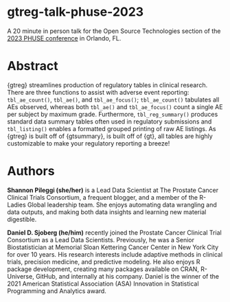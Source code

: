 # gtreg-talk-phuse-2023

A 20 minute in person talk for the Open Source Technologies section of the [2023 PHUSE conference](https://www.phuse-events.org/attend/frontend/reg/thome.csp?pageID=9346&ef_sel_menu=876&eventID=18) in Orlando, FL.

# Abstract

{gtreg} streamlines production of regulatory tables in clinical research. There are three functions to assist with adverse event reporting: `tbl_ae_count()`, `tbl_ae()`, and `tbl_ae_focus()`; `tbl_ae_count()` tabulates all AEs observed, whereas both `tbl_ae()` and `tbl_ae_focus()` count a single AE per subject by maximum grade. Furthermore, `tbl_reg_summary()` produces standard data summary tables often used in regulatory submissions and `tbl_listing()` enables a formatted grouped printing of raw AE listings. As {gtreg} is built off of {gtsummary}, is built off of {gt}, all tables are highly customizable to make your regulatory reporting a breeze!  



# Authors

**Shannon Pileggi (she/her)** is a Lead Data Scientist at The Prostate Cancer Clinical Trials Consortium, a frequent blogger, and a member of the R-Ladies Global leadership team. She enjoys automating data wrangling and data outputs, and making both data insights and learning new material digestible.

**Daniel D. Sjoberg (he/him)** recently joined the Prostate Cancer Clinical Trial Consortium as a Lead Data Scientists. Previously, he was a Senior Biostatistician at Memorial Sloan Kettering Cancer Center in New York City for over 10 years. His research interests include adaptive methods in clinical trials, precision medicine, and predictive modeling. He also enjoys R package development, creating many packages available on CRAN, R-Universe, GitHub, and internally at his company. Daniel is the winner of the 2021 American Statistical Association (ASA) Innovation in Statistical Programming and Analytics award.



